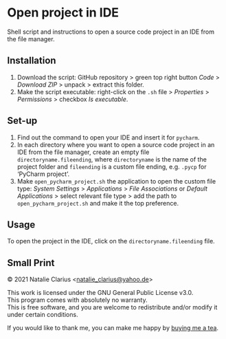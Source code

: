 # Open project in IDE

Shell script and instructions to open a source code project in an IDE from the file manager.



## Installation

1. Download the script: GitHub repository > green top right button *Code* > *Download ZIP* > unpack > extract this folder.
3. Make the script executable: right-click on the `.sh` file > *Properties* > *Permissions* > checkbox *Is executable*.



## Set-up

1. Find out the command to open your IDE and insert it for `pycharm`.
2. In each directory where you want to open a source code project in an IDE from the file manager, create an empty file `directoryname.fileending`, where `directoryname` is the name of the project folder and `fileending` is a custom file ending, e.g. `.pycp` for ‘PyCharm project’.
3. Make `open_pycharm_project.sh` the application to open the custom file type: *System Settings* > *Applications* > *File Associations* or *Default Applications* > select relevant file type > add the path to `open_pycharm_project.sh` and make it the top preference.



## Usage

To open the project in the IDE, click on the `directoryname.fileending` file.



## Small Print

© 2021 Natalie Clarius \<natalie_clarius@yahoo.de\>

This work is licensed under the GNU General Public License v3.0.  
This program comes with absolutely no warranty.  
This is free software, and you are welcome to redistribute and/or modify it under certain conditions.  

If you would like to thank me, you can make me happy by [buying me a tea](https://www.buymeacoffee.com/nclarius).

